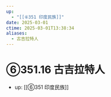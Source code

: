 ```yaml
---
up:
  - "[[⑥351 印度民族]]"
date: 2025-03-01
ctime: 2025-03-01T13:38:34
aliases:
  - 古吉拉特人
---
```


# ⑥351.16 古吉拉特人

- up: [[⑥351 印度民族]]
